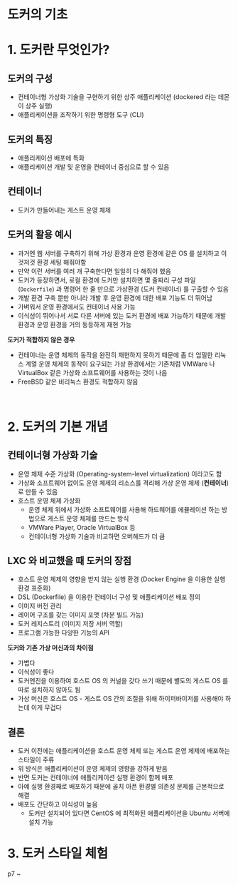 # 도커의 기초

# 1. 도커란 무엇인가?

## 도커의 구성
- 컨테이너형 가상화 기술을 구현하기 위한 상주 애플리케이션 (dockered 라는 데몬이 상주 실행)
- 애플리케이션을 조작하기 위한 명령형 도구 (CLI)

## 도커의 특징
- 애플리케이션 배포에 특화
- 애플리케이션 개발 및 운영을 컨테이너 중심으로 할 수 있음

## 컨테이너
- 도커가 만들어내는 게스트 운영 체제

## 도커의 활용 예시
- 과거엔 웹 서버를 구축하기 위해 가상 환경과 운영 환경에 같은 OS 를 설치하고 이것저것 환경 세팅 해줘야함
- 만약 이런 서버를 여러 개 구축한다면 일일히 다 해줘야 했음
- 도커가 등장하면서, 로컬 환경에 도커만 설치하면 몇 줄짜리 구성 파일 (`Dockerfile`) 과 명령어 한 줄 만으로 가상환경 (도커 컨테이너) 를 구출할 수 있음
- 개발 환경 구축 뿐만 아니라 개발 후 운영 환경에 대한 배포 기능도 더 뛰어남
- 가벼워서 운영 환경에서도 컨테이너 사용 가능
- 이식성이 뛰어나서 서로 다른 서버에 있는 도커 환경에 배포 가능하기 때문에 개발 환경과 운영 환경을 거의 동등하게 재현 가능

**도커가 적합하지 않은 경우**

- 컨테이너는 운영 체제의 동작을 완전히 재현하지 못하기 때문에 좀 더 엄밀한 리눅스 계열 운영 체제의 동작이 요구되는 가상 환경에서는 기존처럼 VMWare 나 VirtualBox 같은 가상화 소프트웨어를 사용하는 것이 나음
- FreeBSD 같은 비리눅스 환경도 적합하지 않음

<br>

# 2. 도커의 기본 개념

## 컨테이너형 가상화 기술
- 운영 체제 수준 가상화 (Operating-system-level virtualization) 이라고도 함
- 가상화 소프트웨어 없이도 운영 체제의 리소스를 격리해 가상 운영 체제 (**컨테이너**) 로 만들 수 있음
- 호스트 운영 체제 가상화
  - 운영 체제 위에서 가상화 소프트웨어를 사용해 하드웨어를 에뮬레이션 하는 방법으로 게스트 운영 체제를 만드는 방식
  - VMWare Player, Oracle VirtualBox 등
  - 컨테이너형 가상화 기술과 비교하면 오버헤드가 더 큼

## LXC 와 비교했을 때 도커의 장점
- 호스트 운영 체제의 영향을 받지 않는 실행 환경 (Docker Engine 을 이용한 실행 환경 표준화)
- DSL (Dockerfile) 을 이용한 컨테이너 구성 및 애플리케이션 배포 정의
- 이미지 버전 관리
- 레이어 구조를 갖는 이미지 포맷 (차분 빌드 가능)
- 도커 레지스트리 (이미지 저장 서버 역할)
- 프로그램 가능한 다양한 기능의 API

**도커와 기존 가상 머신과의 차이점**

- 가볍다
- 이식성이 좋다
- 도커엔진을 이용하여 호스트 OS 의 커널을 갖다 쓰기 때문에 별도의 게스트 OS 를 따로 설치하지 않아도 됨
- 가상 머신은 호스트 OS - 게스트 OS 간의 조절을 위해 하이퍼바이저를 사용해야 하는데 이게 무겁다


## 결론
- 도커 이전에는 애플리케이션을 호스트 운영 체제 또는 게스트 운영 체제에 배포하는 스타일이 주류
- 위 방식은 애플리케이션이 운영 체제의 영향을 강하게 받음
- 반면 도커는 컨테이너에 애플리케이션 실행 환경이 함께 배포
- 아예 실행 환경째로 배포하기 때문에 골치 아픈 환경별 의존성 문제를 근본적으로 해결
- 배포도 간단하고 이식성이 높음
  - 도커만 설치되어 있다면 CentOS 에 최적화된 애플리케이션을 Ubuntu 서버에 설치 가능


# 3. 도커 스타일 체험

p7 ~